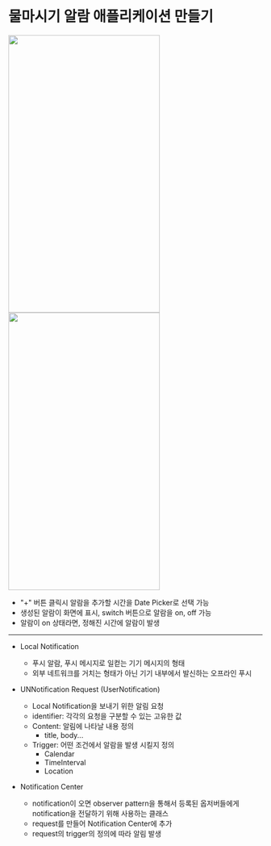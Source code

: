 물마시기 알람 애플리케이션 만들기
===========
<img src="https://user-images.githubusercontent.com/55949986/205564973-93a1fc52-190e-484c-afe4-831f6b111612.gif" width="300" height="550"/>

<img src="https://user-images.githubusercontent.com/55949986/205564988-b4db709a-1b33-421a-9fa7-dedcc591fa14.png" width="300" height="550"/>

* "+" 버튼 클릭시 알람을 추가할 시간을 Date Picker로 선택 가능
* 생성된 알람이 화면에 표시, switch 버튼으로 알람을 on, off 가능
* 알람이 on 상태라면, 정해진 시간에 알람이 발생
---------------------------------------

* Local Notification
  * 푸시 알람, 푸시 메시지로 일컫는 기기 메시지의 형태
  * 외부 네트워크를 거치는 형태가 아닌 기기 내부에서 발신하는 오프라인 푸시 

* UNNotification Request (UserNotification)
  * Local Notification을 보내기 위한 알림 요청
  * identifier: 각각의 요청을 구분할 수 있는 고유한 값
  * Content: 알림에 나타날 내용 정의
     * title, body...
  * Trigger: 어떤 조건에서 알람을 발생 시킬지 정의
    * Calendar
    * TimeInterval
    * Location

* Notification Center
  * notification이 오면 observer pattern을 통해서 등록된 옵저버들에게 notification을 전달하기 위해 사용하는 클래스
  * request를 만들어 Notification Center에 추가
  * request의 trigger의 정의에 따라 알림 발생
  
